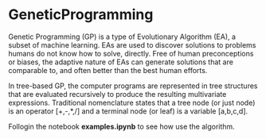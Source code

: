 # GeneticProgramming 

Genetic Programming (GP) is a type of Evolutionary Algorithm (EA), a subset of machine learning. EAs are used to discover solutions to problems humans do not know how to solve, directly. Free of human preconceptions or biases, the adaptive nature of EAs can generate solutions that are comparable to, and often better than the best human efforts.

In tree-based GP, the computer programs are represented in tree structures that are evaluated recursively to produce the resulting multivariate expressions. Traditional nomenclature states that a tree node (or just node) is an operator [+,-,*,/] and a terminal node (or leaf) is a variable [a,b,c,d].

Follogin the notebook **examples.ipynb** to see how use the algorithm.
